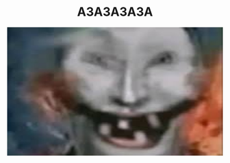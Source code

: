 <h1 align="center">АЗАЗАЗАЗА</h1>
<div align="center">
  <img src="img2.jpg" width="512" height="300"/>
</div>
